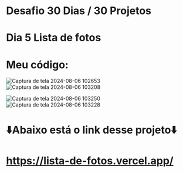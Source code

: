 # Desafio 30 Dias / 30 Projetos
# Dia 5 Lista de fotos 
# Meu código:
![Captura de tela 2024-08-06 102653](https://github.com/user-attachments/assets/cea2e510-50f7-4fe3-b26d-6b8ef0a06d94)
![Captura de tela 2024-08-06 103208](https://github.com/user-attachments/assets/c8c4225d-cdcc-4ebc-99e5-748bb38d6b9e)

![Captura de tela 2024-08-06 103250](https://github.com/user-attachments/assets/a7a3e6e6-c4e3-423c-8ef6-7fe97476b44f)
![Captura de tela 2024-08-06 103228](https://github.com/user-attachments/assets/1d8a7cb7-ce8e-47ef-8e87-add22271e29f)

# ⬇️Abaixo está o link desse projeto⬇️
# https://lista-de-fotos.vercel.app/

